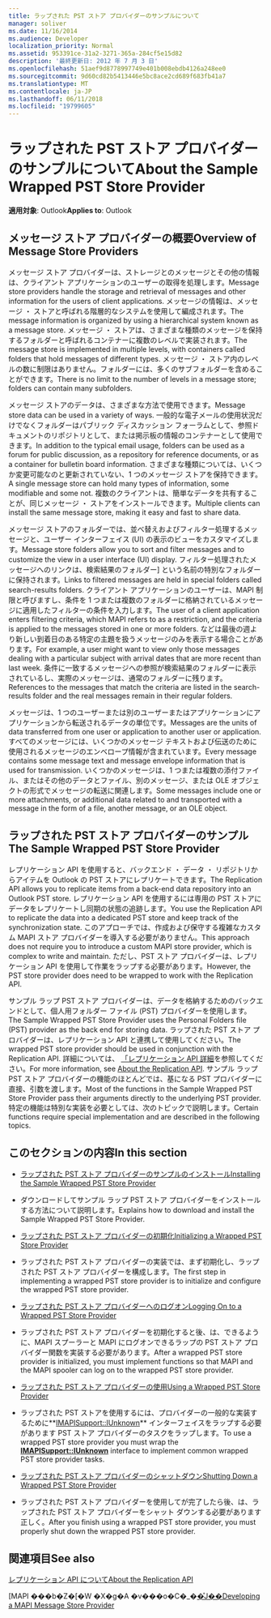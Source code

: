 ```yaml
---
title: ラップされた PST ストア プロバイダーのサンプルについて
manager: soliver
ms.date: 11/16/2014
ms.audience: Developer
localization_priority: Normal
ms.assetid: 953391ce-31a2-3271-365a-284cf5e15d82
description: '最終更新日: 2012 年 7 月 3 日'
ms.openlocfilehash: 51aef9d8778997749e401b008ebdb4126a248ee0
ms.sourcegitcommit: 9d60cd82b5413446e5bc8ace2cd689f683fb41a7
ms.translationtype: MT
ms.contentlocale: ja-JP
ms.lasthandoff: 06/11/2018
ms.locfileid: "19799605"
---
```

# <a name="about-the-sample-wrapped-pst-store-provider"></a><span data-ttu-id="0d3b2-103">ラップされた PST ストア プロバイダーのサンプルについて</span><span class="sxs-lookup"><span data-stu-id="0d3b2-103">About the Sample Wrapped PST Store Provider</span></span>

 
  
<span data-ttu-id="0d3b2-104">**適用対象**: Outlook</span><span class="sxs-lookup"><span data-stu-id="0d3b2-104">**Applies to**: Outlook</span></span> 
  
## <a name="overview-of-message-store-providers"></a><span data-ttu-id="0d3b2-105">メッセージ ストア プロバイダーの概要</span><span class="sxs-lookup"><span data-stu-id="0d3b2-105">Overview of Message Store Providers</span></span>

<span data-ttu-id="0d3b2-106">メッセージ ストア プロバイダーは、ストレージとのメッセージとその他の情報は、クライアント アプリケーションのユーザーの取得を処理します。</span><span class="sxs-lookup"><span data-stu-id="0d3b2-106">Message store providers handle the storage and retrieval of messages and other information for the users of client applications.</span></span> <span data-ttu-id="0d3b2-107">メッセージの情報は、メッセージ ・ ストアと呼ばれる階層的なシステムを使用して編成されます。</span><span class="sxs-lookup"><span data-stu-id="0d3b2-107">The message information is organized by using a hierarchical system known as a message store.</span></span> <span data-ttu-id="0d3b2-108">メッセージ ・ ストアは、さまざまな種類のメッセージを保持するフォルダーと呼ばれるコンテナーに複数のレベルで実装されます。</span><span class="sxs-lookup"><span data-stu-id="0d3b2-108">The message store is implemented in multiple levels, with containers called folders that hold messages of different types.</span></span> <span data-ttu-id="0d3b2-109">メッセージ ・ ストア内のレベルの数に制限はありません。フォルダーには、多くのサブフォルダーを含めることができます。</span><span class="sxs-lookup"><span data-stu-id="0d3b2-109">There is no limit to the number of levels in a message store; folders can contain many subfolders.</span></span>
  
<span data-ttu-id="0d3b2-110">メッセージ ストアのデータは、さまざまな方法で使用できます。</span><span class="sxs-lookup"><span data-stu-id="0d3b2-110">Message store data can be used in a variety of ways.</span></span> <span data-ttu-id="0d3b2-111">一般的な電子メールの使用状況だけでなくフォルダーはパブリック ディスカッション フォーラムとして、参照ドキュメントのリポジトリとして、または掲示板の情報のコンテナーとして使用できます。</span><span class="sxs-lookup"><span data-stu-id="0d3b2-111">In addition to the typical email usage, folders can be used as a forum for public discussion, as a repository for reference documents, or as a container for bulletin board information.</span></span> <span data-ttu-id="0d3b2-112">さまざまな種類については、いくつか変更可能なのと更新されていない、1 つのメッセージ ストアを保持できます。</span><span class="sxs-lookup"><span data-stu-id="0d3b2-112">A single message store can hold many types of information, some modifiable and some not.</span></span> <span data-ttu-id="0d3b2-113">複数のクライアントは、簡単なデータを共有することが、同じメッセージ ・ ストアをインストールできます。</span><span class="sxs-lookup"><span data-stu-id="0d3b2-113">Multiple clients can install the same message store, making it easy and fast to share data.</span></span>
  
<span data-ttu-id="0d3b2-114">メッセージ ストアのフォルダーでは、並べ替えおよびフィルター処理するメッセージと、ユーザー インターフェイス (UI) の表示のビューをカスタマイズします。</span><span class="sxs-lookup"><span data-stu-id="0d3b2-114">Message store folders allow you to sort and filter messages and to customize the view in a user interface (UI) display.</span></span> <span data-ttu-id="0d3b2-115">フィルター処理されたメッセージへのリンクは、検索結果のフォルダー] という名前の特別なフォルダーに保持されます。</span><span class="sxs-lookup"><span data-stu-id="0d3b2-115">Links to filtered messages are held in special folders called search-results folders.</span></span> <span data-ttu-id="0d3b2-116">クライアント アプリケーションのユーザーは、MAPI 制限と呼びますし、条件を 1 つまたは複数のフォルダーに格納されているメッセージに適用したフィルターの条件を入力します。</span><span class="sxs-lookup"><span data-stu-id="0d3b2-116">The user of a client application enters filtering criteria, which MAPI refers to as a restriction, and the criteria is applied to the messages stored in one or more folders.</span></span> <span data-ttu-id="0d3b2-117">などは最後の週より新しい到着日のある特定の主題を扱うメッセージのみを表示する場合ことがあります。</span><span class="sxs-lookup"><span data-stu-id="0d3b2-117">For example, a user might want to view only those messages dealing with a particular subject with arrival dates that are more recent than last week.</span></span> <span data-ttu-id="0d3b2-118">条件に一致するメッセージへの参照が検索結果のフォルダーに表示されているし、実際のメッセージは、通常のフォルダーに残ります。</span><span class="sxs-lookup"><span data-stu-id="0d3b2-118">References to the messages that match the criteria are listed in the search-results folder and the real messages remain in their regular folders.</span></span>
  
<span data-ttu-id="0d3b2-119">メッセージは、1 つのユーザーまたは別のユーザーまたはアプリケーションにアプリケーションから転送されるデータの単位です。</span><span class="sxs-lookup"><span data-stu-id="0d3b2-119">Messages are the units of data transferred from one user or application to another user or application.</span></span> <span data-ttu-id="0d3b2-120">すべてのメッセージには、いくつかのメッセージ テキストおよび伝送のために使用されるメッセージのエンベロープ情報が含まれています。</span><span class="sxs-lookup"><span data-stu-id="0d3b2-120">Every message contains some message text and message envelope information that is used for transmission.</span></span> <span data-ttu-id="0d3b2-121">いくつかのメッセージは、1 つまたは複数の添付ファイル、またはその他のデータとファイル、別のメッセージ、または OLE オブジェクトの形式でメッセージの転送に関連します。</span><span class="sxs-lookup"><span data-stu-id="0d3b2-121">Some messages include one or more attachments, or additional data related to and transported with a message in the form of a file, another message, or an OLE object.</span></span>
  
## <a name="the-sample-wrapped-pst-store-provider"></a><span data-ttu-id="0d3b2-122">ラップされた PST ストア プロバイダーのサンプル</span><span class="sxs-lookup"><span data-stu-id="0d3b2-122">The Sample Wrapped PST Store Provider</span></span>

<span data-ttu-id="0d3b2-123">レプリケーション API を使用すると、バックエンド ・ データ ・ リポジトリからアイテムを Outlook の PST ストアにレプリケートできます。</span><span class="sxs-lookup"><span data-stu-id="0d3b2-123">The Replication API allows you to replicate items from a back-end data repository into an Outlook PST store.</span></span> <span data-ttu-id="0d3b2-124">レプリケーション API を使用するには専用の PST ストアにデータをレプリケートし同期の状態の追跡します。</span><span class="sxs-lookup"><span data-stu-id="0d3b2-124">You use the Replication API to replicate the data into a dedicated PST store and keep track of the synchronization state.</span></span> <span data-ttu-id="0d3b2-125">このアプローチでは、作成および保守する複雑なカスタム MAPI ストア プロバイダーを導入する必要がありません。</span><span class="sxs-lookup"><span data-stu-id="0d3b2-125">This approach does not require you to introduce a custom MAPI store provider, which is complex to write and maintain.</span></span> <span data-ttu-id="0d3b2-126">ただし、PST ストア プロバイダーは、レプリケーション API を使用して作業をラップする必要があります。</span><span class="sxs-lookup"><span data-stu-id="0d3b2-126">However, the PST store provider does need to be wrapped to work with the Replication API.</span></span>
  
<span data-ttu-id="0d3b2-127">サンプル ラップ PST ストア プロバイダーは、データを格納するためのバックエンドとして、個人用フォルダー ファイル (PST) プロバイダーを使用します。</span><span class="sxs-lookup"><span data-stu-id="0d3b2-127">The Sample Wrapped PST Store Provider uses the Personal Folders file (PST) provider as the back end for storing data.</span></span> <span data-ttu-id="0d3b2-128">ラップされた PST ストア プロバイダーは、レプリケーション API と連携して使用してください。</span><span class="sxs-lookup"><span data-stu-id="0d3b2-128">The wrapped PST store provider should be used in conjunction with the Replication API.</span></span> <span data-ttu-id="0d3b2-129">詳細については、 [「レプリケーション API 詳細](about-the-replication-api.md)を参照してください。</span><span class="sxs-lookup"><span data-stu-id="0d3b2-129">For more information, see [About the Replication API](about-the-replication-api.md).</span></span> <span data-ttu-id="0d3b2-130">サンプル ラップ PST ストア プロバイダーの機能のほとんどでは、基になる PST プロバイダーに直接、引数を渡します。</span><span class="sxs-lookup"><span data-stu-id="0d3b2-130">Most of the functions in the Sample Wrapped PST Store Provider pass their arguments directly to the underlying PST provider.</span></span> <span data-ttu-id="0d3b2-131">特定の機能は特別な実装を必要としては、次のトピックで説明します。</span><span class="sxs-lookup"><span data-stu-id="0d3b2-131">Certain functions require special implementation and are described in the following topics.</span></span>
  
## <a name="in-this-section"></a><span data-ttu-id="0d3b2-132">このセクションの内容</span><span class="sxs-lookup"><span data-stu-id="0d3b2-132">In this section</span></span>

- [<span data-ttu-id="0d3b2-133">ラップされた PST ストア プロバイダーのサンプルのインストール</span><span class="sxs-lookup"><span data-stu-id="0d3b2-133">Installing the Sample Wrapped PST Store Provider</span></span>](installing-the-sample-wrapped-pst-store-provider.md)
    
- <span data-ttu-id="0d3b2-134">ダウンロードしてサンプル ラップ PST ストア プロバイダーをインストールする方法について説明します。</span><span class="sxs-lookup"><span data-stu-id="0d3b2-134">Explains how to download and install the Sample Wrapped PST Store Provider.</span></span>
    
- [<span data-ttu-id="0d3b2-135">ラップされた PST ストア プロバイダーの初期化</span><span class="sxs-lookup"><span data-stu-id="0d3b2-135">Initializing a Wrapped PST Store Provider</span></span>](initializing-a-wrapped-pst-store-provider.md)
    
- <span data-ttu-id="0d3b2-136">ラップされた PST ストア プロバイダーの実装では、まず初期化し、ラップされた PST ストア プロバイダーを構成します。</span><span class="sxs-lookup"><span data-stu-id="0d3b2-136">The first step in implementing a wrapped PST store provider is to initialize and configure the wrapped PST store provider.</span></span>
    
- [<span data-ttu-id="0d3b2-137">ラップされた PST ストア プロバイダーへのログオン</span><span class="sxs-lookup"><span data-stu-id="0d3b2-137">Logging On to a Wrapped PST Store Provider</span></span>](logging-on-to-a-wrapped-pst-store-provider.md)
    
- <span data-ttu-id="0d3b2-138">ラップされた PST ストア プロバイダーを初期化すると後、は、できるように、MAPI スプーラーと MAPI にログオンできるラップの PST ストア プロバイダー関数を実装する必要があります。</span><span class="sxs-lookup"><span data-stu-id="0d3b2-138">After a wrapped PST store provider is initialized, you must implement functions so that MAPI and the MAPI spooler can log on to the wrapped PST store provider.</span></span>
    
- [<span data-ttu-id="0d3b2-139">ラップされた PST ストア プロバイダーの使用</span><span class="sxs-lookup"><span data-stu-id="0d3b2-139">Using a Wrapped PST Store Provider</span></span>](using-a-wrapped-pst-store-provider.md)
    
- <span data-ttu-id="0d3b2-140">ラップされた PST ストアを使用するには、プロバイダーの一般的な実装するために**[IMAPISupport::IUnknown](imapisupportiunknown.md)** インターフェイスをラップする必要があります PST ストア プロバイダーのタスクをラップします。</span><span class="sxs-lookup"><span data-stu-id="0d3b2-140">To use a wrapped PST store provider you must wrap the **[IMAPISupport::IUnknown](imapisupportiunknown.md)** interface to implement common wrapped PST store provider tasks.</span></span> 
    
- [<span data-ttu-id="0d3b2-141">ラップされた PST ストア プロバイダーのシャットダウン</span><span class="sxs-lookup"><span data-stu-id="0d3b2-141">Shutting Down a Wrapped PST Store Provider</span></span>](shutting-down-a-wrapped-pst-store-provider.md)
    
- <span data-ttu-id="0d3b2-142">ラップされた PST ストア プロバイダーを使用してが完了したら後、は、ラップされた PST ストア プロバイダーをシャット ダウンする必要があります正しく。</span><span class="sxs-lookup"><span data-stu-id="0d3b2-142">After you finish using a wrapped PST store provider, you must properly shut down the wrapped PST store provider.</span></span>
    
## <a name="see-also"></a><span data-ttu-id="0d3b2-143">関連項目</span><span class="sxs-lookup"><span data-stu-id="0d3b2-143">See also</span></span>



[<span data-ttu-id="0d3b2-144">レプリケーション API について</span><span class="sxs-lookup"><span data-stu-id="0d3b2-144">About the Replication API</span></span>](about-the-replication-api.md)
  
<span data-ttu-id="0d3b2-145">[MAPI ���b�Z�[�W �X�g�A �v���o�C�_�[�̊J��](developing-a-mapi-message-store-provider.md)</span><span class="sxs-lookup"><span data-stu-id="0d3b2-145">[Developing a MAPI Message Store Provider](developing-a-mapi-message-store-provider.md)</span></span>

